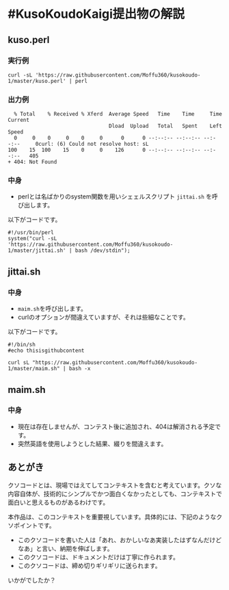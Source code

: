 # #KusoKoudoKaigi提出物の解説
## kuso.perl

### 実行例

`curl -sL 'https://raw.githubusercontent.com/Moffu360/kusokoudo-1/master/kuso.perl' | perl`

### 出力例

      % Total    % Received % Xferd  Average Speed   Time    Time     Time  Current
                                     Dload  Upload   Total   Spent    Left  Speed
      0     0    0     0    0     0      0      0 --:--:-- --:--:-- --:--:--     0curl: (6) Could not resolve host: sL
    100    15  100    15    0     0    126      0 --:--:-- --:--:-- --:--:--   405
    + 404: Not Found

### 中身

* perlとは名ばかりのsystem関数を用いシェェルスクリプト `jittai.sh` を呼び出します。

以下がコードです。

    #!/usr/bin/perl
    system("curl -sL 'https://raw.githubusercontent.com/Moffu360/kusokoudo-1/master/jittai.sh' | bash /dev/stdin");

## jittai.sh

### 中身

* `maim.sh`を呼び出します。
* curlのオプションが間違えていますが、それは些細なことです。

以下がコードです。

    #!/bin/sh
    #echo thisisgithubcontent

    curl sL "https://raw.githubusercontent.com/Moffu360/kusokoudo-1/master/maim.sh" | bash -x


## maim.sh

### 中身

* 現在は存在しませんが、コンテスト後に追加され、404は解消される予定です。
* 突然英語を使用しようとした結果、綴りを間違えます。

## あとがき

クソコードとは、現場ではえてしてコンテキストを含むと考えています。クソな内容自体が、技術的にシンプルでかつ面白くなかったとしても、コンテキストで面白いと思えるものがあるわけです。

本作品は、このコンテキストを重要視しています。具体的には、下記のようなクソポイントです。

* このクソコードを書いた人は「あれ、おかしいなあ実装したはずなんだけどなあ」と言い、納期を伸ばします。
* このクソコードは、ドキュメントだけは丁寧に作られます。
* このクソコードは、締め切りギリギリに送られます。

いかがでしたか？
